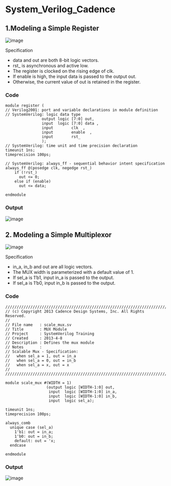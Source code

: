 # System_Verilog_Cadence
## 1.Modeling a Simple Register

![image](https://github.com/srsapireddy/System_Verilog_Cadence/assets/32967087/1d383bf5-0575-42dc-b981-b3edffb7bb0f)

Specification
-	data and out are both 8-bit logic vectors.
-	rst_ is asynchronous and active low.
-	The register is clocked on the rising edge of clk.
-	If enable is high, the input data is passed to the output out.
-	Otherwise, the current value of out is retained in the register.

### Code 
```
module register (
// Verilog2001: port and variable declarations in module definition
// SystemVerilog: logic data type
                output logic [7:0] out,
                input  logic [7:0] data ,
                input        clk  ,
                input        enable  ,
                input        rst_
                );
// SystemVerilog: time unit and time precision declaration
timeunit 1ns;
timeprecision 100ps;

// SystemVerilog: always_ff - sequential behavior intent specification
always_ff @(posedge clk, negedge rst_)
    if (!rst_)
      out <= 0;
    else if (enable)
      out <= data;

endmodule
```

### Output
![image](https://github.com/srsapireddy/System_Verilog_Cadence/assets/32967087/fd6bd253-0b39-4892-a959-bedcde143fc8)

## 2. Modeling a Simple Multiplexor 

![image](https://github.com/srsapireddy/System_Verilog_Cadence/assets/32967087/977c99d6-a0ec-4275-85a6-43781fd03806)

Specification

- in_a, in_b and out are all logic vectors.
- The MUX width is parameterized with a default value of 1.
- If sel_a is 1’b1, input in_a is passed to the output.
- If sel_a is 1’b0, input in_b is passed to the output.

### Code
```
///////////////////////////////////////////////////////////////////////////
// (c) Copyright 2013 Cadence Design Systems, Inc. All Rights Reserved.
//
// File name   : scale_mux.sv
// Title       : MUX Module
// Project     : SystemVerilog Training
// Created     : 2013-4-8
// Description : Defines the mux module
// Notes       :
// Scalable Mux - Specification:
//   when sel_a = 1, out = in_a
//   when sel_a = 0, out = in_b
//   when sel_a = x, out = x
//
///////////////////////////////////////////////////////////////////////////

module scale_mux #(WIDTH = 1)
                  (output logic [WIDTH-1:0] out,
                   input  logic [WIDTH-1:0] in_a,
                   input  logic [WIDTH-1:0] in_b,
                   input  logic sel_a);

timeunit 1ns;
timeprecision 100ps;

always_comb
  unique case (sel_a)
    1'b1: out = in_a;
    1'b0: out = in_b;
    default: out = 'x;
  endcase

endmodule

```
### Output
![image](https://github.com/srsapireddy/System_Verilog_Cadence/assets/32967087/2c06ea95-d283-40a4-8370-5c0f4ce70ad3)




